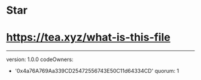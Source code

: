 # Star
# https://tea.xyz/what-is-this-file
---
version: 1.0.0
codeOwners:
  - '0x4a76A769Aa339CD25472556743E50C11d64334CD'
quorum: 1
